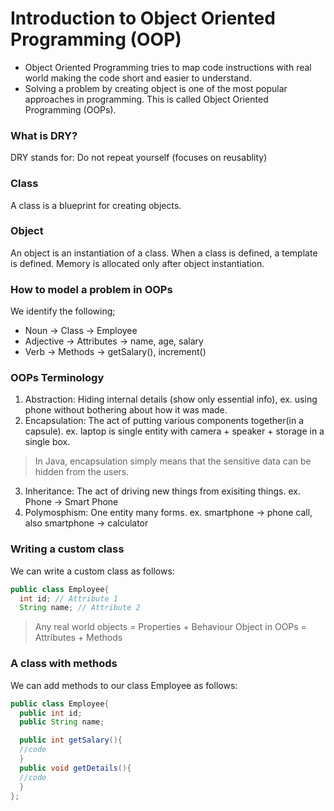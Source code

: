 # Introduction to Object Oriented Programming (OOP)
- Object Oriented Programming tries to map code instructions with real world making the code short and easier to understand.
- Solving a problem by creating object is one of the most popular approaches in programming. This is called Object Oriented Programming (OOPs).

### What is DRY?
DRY stands for: Do not repeat yourself (focuses on reusablity)

### Class
A class is a blueprint for creating objects.

### Object
An object is an instantiation of a class. When a class is defined, a template is defined. Memory is allocated only after object instantiation.

### How to model a problem in OOPs
We identify the following;
- Noun -> Class -> Employee
- Adjective -> Attributes -> name, age, salary
- Verb -> Methods -> getSalary(), increment()

### OOPs Terminology
1. Abstraction: Hiding internal details (show only essential info), ex. using phone without bothering about how it was made.
2. Encapsulation: The act of putting various components together(in a capsule). ex. laptop is single entity with camera + speaker + storage in a single box.
> In Java, encapsulation simply means that the sensitive data can be hidden from the users.
3. Inheritance: The act of driving new things from exisiting things. ex. Phone -> Smart Phone
4. Polymosphism: One entity many forms. ex. smartphone -> phone call, also smartphone -> calculator

### Writing a custom class
We can write a custom class as follows:
```java
public class Employee{
  int id; // Attribute 1
  String name; // Attribute 2
```
> Any real world objects = Properties + Behaviour
> Object in OOPs = Attributes + Methods

### A class with methods
We can add methods to our class Employee as follows:
```java
public class Employee{
  public int id;
  public String name;

  public int getSalary(){
  //code
  }
  public void getDetails(){
  //code
  }
};
```
